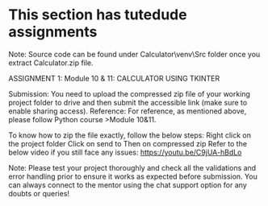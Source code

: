 # This section has tutedude assignments
Note: Source code can be found under Calculator\venv\Src folder once you extract Calculator.zip file.

ASSIGNMENT 1: 
Module 10 & 11: CALCULATOR USING TKINTER

Submission: You need to upload the compressed zip file of your working project folder to drive and then submit the accessible link (make sure to enable sharing access).
Reference: For reference, as mentioned above, please follow Python course >Module 10&11.

To know how to zip the file exactly, follow the below steps:
Right click on the project folder
Click on send to
Then on compressed zip
Refer to the below video if you still face any issues:
https://youtu.be/C9jUA-hBdLo

Note: 
Please test your project thoroughly and check all the validations and error handling prior to ensure it works as expected before submission.
You can always connect to the mentor using the chat support option for any doubts or queries!




